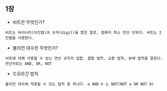## 1장
- 비트란 무엇인가?
```
비트는 바이너리(이진법)과 숫자(digit)을 합친 말로, 컴퓨터 최소 연산 단위다. 비트는 2진법을 사용한다.
```
- 불리언 대수란 무엇인가?
```
비트에 대해 사용할 수 있는 연산 규칙의 집합. 결합 법칙, 교환 법칙, 분배 법칙을 말한다.
연산자로는 AND, OR, NOT
```
- 드모르간 법칙
```
불리언 대수에 적용할 수 있는 법칙 중 하나다. a AND b 는 NOT(NOT a OR NOT b)
```
